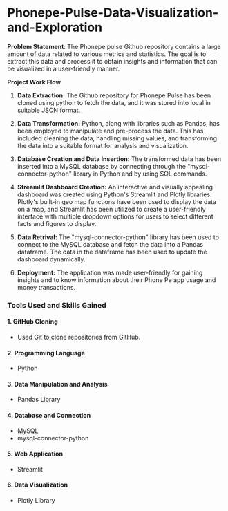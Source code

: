 # Phonepe-Pulse-Data-Visualization-and-Exploration

**Problem Statement**:
The Phonepe pulse Github repository contains a large amount of data related to various metrics and statistics. The goal is to extract this data and process it to obtain insights and information that can be visualized in a user-friendly manner.

**Project Work Flow**
1. **Data Extraction:** The Github repository for Phonepe Pulse has been cloned using python to fetch the data, and it was stored into local in suitable JSON format.

2. **Data Transformation:** Python, along with libraries such as Pandas, has been employed to manipulate and pre-process the data. This has included cleaning the data, handling missing values, and transforming the data into a suitable format for analysis and visualization.
 
3. **Database Creation and Data Insertion:** The transformed data has been inserted into a MySQL database by connecting through the "mysql-connector-python" library in Python and by using SQL commands.

4. **Streamlit Dashboard Creation:** An interactive and visually appealing dashboard was created using Python's Streamlit and Plotly libraries. Plotly's built-in geo map functions have been used to display the data on a map, and Streamlit has been utilized to create a user-friendly interface with multiple dropdown options for users to select different facts and figures to display.

5. **Data Retrival:** The "mysql-connector-python" library has been used to connect to the MySQL database and fetch the data into a Pandas dataframe. The data in the dataframe has been used to update the dashboard dynamically.
  
6. **Deployment:** The application was made user-friendly for gaining insights and to know information about their Phone Pe app usage and money transactions.

### Tools Used and Skills Gained

#### 1. GitHub Cloning
   - Used Git to clone repositories from GitHub.

#### 2. Programming Language
   - Python 

#### 3. Data Manipulation and Analysis
   - Pandas Library

#### 4. Database and Connection
   - MySQL
   - mysql-connector-python 

#### 5. Web Application
   - Streamlit

#### 6. Data Visualization
   - Plotly Library
